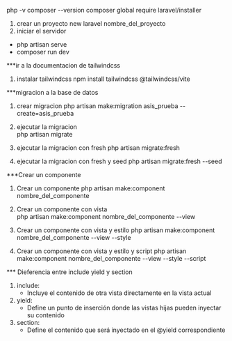 php -v
composer --version
composer global require laravel/installer
1. crear un proyecto
new laravel nombre_del_proyecto
2. iniciar el servidor
 * php artisan serve
 * composer run dev


***ir a la documentacion de tailwindcss
1. instalar tailwindcss
npm install tailwindcss @tailwindcss/vite

***migracion a la base de datos
1. crear migracion
php artisan make:migration asis_prueba --create=asis_prueba 

2. ejecutar la migracion    
php artisan migrate

3. ejecutar la migracion con fresh
php artisan migrate:fresh

4. ejecutar la migracion con fresh y seed
php artisan migrate:fresh --seed





***Crear un componente
1. Crear un componente
php artisan make:component nombre_del_componente

2. Crear un componente con vista    
php artisan make:component nombre_del_componente --view

3. Crear un componente con vista y estilo
php artisan make:component nombre_del_componente --view --style

4. Crear un componente con vista y estilo y script
php artisan make:component nombre_del_componente --view --style --script



*** Dieferencia entre include yield y section
1. include: 
    * Incluye el contenido de otra vista directamente en la vista actual
2. yield: 
    * Define un punto de inserción donde las vistas hijas pueden inyectar su contenido
3. section: 
    * Define el contenido que será inyectado en el @yield correspondiente

